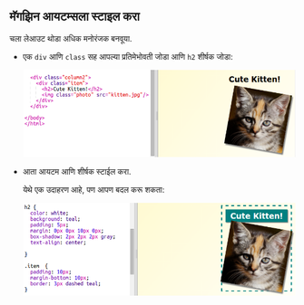 ## मॅगझिन आयटम्सला स्टाइल करा

चला लेआउट थोडा अधिक मनोरंजक बनवूया.

+ एक `div` आणि `class` सह आपल्या प्रतिमेभोवती जोडा आणि `h2` शीर्षक जोडा:
    
    ![screenshot](images/magazine-item.png)

+ आता आयटम आणि शीर्षक स्टाईल करा.
    
    येथे एक उदाहरण आहे, पण आपण बदल करू शकता:
    
    ![screenshot](images/magazine-item-style.png)
